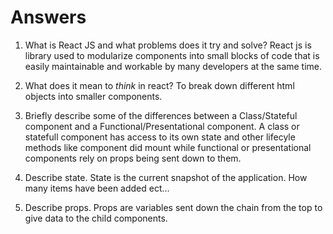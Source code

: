 # Answers

1.  What is React JS and what problems does it try and solve?
React js is library used to modularize components into small blocks 
of code that is easily maintainable and workable by many developers at the 
same time. 

1.  What does it mean to _think_ in react?
To break down different html objects into smaller components. 

1.  Briefly describe some of the differences between a Class/Stateful component and a Functional/Presentational component.
A class or statefull component has access to its own state and other lifecyle methods
like component did mount while functional or presentational components rely on 
props being sent down to them. 

1.  Describe state.
State is the current snapshot of the application. How many items have been 
added ect...

1.  Describe props.
Props are variables sent down the chain from the top to give 
data to the child components. 